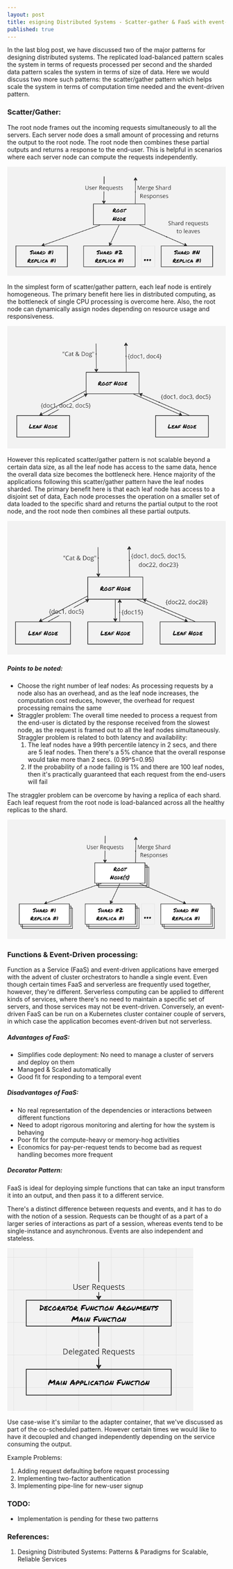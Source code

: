 ```yaml
---
layout: post
title: esigning Distributed Systems - Scatter-gather & FaaS with event-driven pattern
published: true
---
```


In the last blog post, we have discussed two of the major patterns for designing distributed systems. The replicated load-balanced pattern scales the system in terms of requests processed per second and the sharded data pattern scales the system in terms of size of data. Here we would discuss two more such patterns: the scatter/gather pattern which helps scale the system in terms of computation time needed and the event-driven pattern.

### Scatter/Gather:
The root node frames out the incoming requests simultaneously to all the servers. Each server node does a small amount of processing and returns the output to the root node. The root node then combines these partial outputs and returns a response to the end-user. This is helpful in scenarios where each server node can compute the requests independently.

![](../images/distributed-system-patterns-single-node/16.scatterGatherPattern.png)

In the simplest form of scatter/gather pattern, each leaf node is entirely homogeneous. The primary benefit here lies in distributed computing, as the bottleneck of single CPU processing is overcome here. Also, the root node can dynamically assign nodes depending on resource usage and responsiveness. 

![](../images/distributed-system-patterns-single-node/15.termShardedScatterGather.png)

However this replicated scatter/gather pattern is not scalable beyond a certain data size, as all the leaf node has access to the same data, hence the overall data size becomes the bottleneck here. Hence majority of the applications following this scatter/gather pattern have the leaf nodes sharded. The primary benefit here is that each leaf node has access to a disjoint set of data, Each node processes the operation on a smaller set of data loaded to the specific shard and returns the partial output to the root node, and the root node then combines all these partial outputs.

![](../images/distributed-system-patterns-single-node/14.conjunctiveQueryExecutingScatterGather.png)

##### Points to be noted:
- Choose the right number of leaf nodes: As processing requests by a node also has an overhead, and as the leaf node increases, the computation cost reduces, however, the overhead for request processing remains the same
- Straggler problem: The overall time needed to process a request from the end-user is dictated by the response received from the slowest node, as the request is framed out to all the leaf nodes simultaneously. Straggler problem is related to both latency and availability:
    1. The leaf nodes have a 99th percentile latency in 2 secs, and there are 5 leaf nodes. Then there's a 5% chance that the overall response would take more than 2 secs. (0.99^5=0.95)
    2. If the probability of a node failing is 1% and there are 100 leaf nodes, then it's practically guaranteed that each request from the end-users will fail

The straggler problem can be overcome by having a replica of each shard. Each leaf request from the root node is load-balanced across all the healthy replicas to the shard.

![](../images/distributed-system-patterns-single-node/13.shardedReplicatedScatterGather.png)


### Functions & Event-Driven processing:
Function as a Service (FaaS) and event-driven applications have emerged with the advent of cluster orchestrators to handle a single event.
Even though certain times FaaS and serverless are frequently used together, however, they're different. Serverless computing can be applied to different kinds of services, where there's no need to maintain a specific set of servers, and those services may not be event-driven. Conversely, an event-driven FaaS can be run on a Kubernetes cluster container couple of servers, in which case the application becomes event-driven but not serverless.

##### Advantages of FaaS:
- Simplifies code deployment: No need to manage a cluster of servers and deploy on them
- Managed & Scaled automatically
- Good fit for responding to a temporal event

##### Disadvantages of FaaS:
- No real representation of the dependencies or interactions between different functions
- Need to adopt rigorous monitoring and alerting for how the system is behaving
- Poor fit for the compute-heavy or memory-hog activities
- Economics for pay-per-request tends to become bad as request handling becomes more frequent



##### Decorator Pattern:
FaaS is ideal for deploying simple functions that can take an input transform it into an output, and then pass it to a different service.

There's a distinct difference between requests and events, and it has to do with the notion of a session. Requests can be thought of as a part of a larger series of interactions as part of a session, whereas events tend to be single-instance and asynchronous. Events are also independent and stateless.

![](../images/distributed-system-patterns-single-node/12.decoratorPattern.png)

Use case-wise it's similar to the adapter container, that we've discussed as part of the co-scheduled pattern. However certain times we would like to have it decoupled and changed independently depending on the service consuming the output.

Example Problems:
1. Adding request defaulting before request processing
2. Implementing two-factor authentication
3. Implementing pipe-line for new-user signup



### TODO:
- Implementation is pending for these two patterns


### References:
1. Designing Distributed Systems: Patterns & Paradigms for Scalable, Reliable Services
